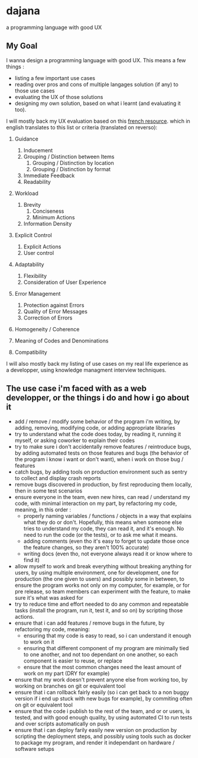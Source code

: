 # dajana
a programming language with good UX


## My Goal
I wanna design a programming language with good UX. This means a few things :
 - listing a few important use cases
 - reading over pros and cons of multiple langages solution (if any) to those use cases
 - evaluating the UX of those solutions
 - designing my own solution, based on what i learnt (and evaluating it too).
 
I will mostly back my UX evaluation based on this [french resource](https://www.usabilis.com/le-guidage-criteres-ergonomiques-de-bastien-et-scapin/#:~:text=Quatre%20sous%2Dcrit%C3%A8res%20participent%20au,d%C3%A9finition%20de%20l'ergonomie).
which in english translates to this list or criteria (translated on reverso):
1. Guidance
   1. Inducement
   2. Grouping / Distinction between Items
      1. Grouping / Distinction by location
      2. Grouping / Distinction by format
   3. Immediate Feedback
   4. Readability

2. Workload
   1. Brevity
      1. Conciseness
      2. Minimum Actions
   2. Information Density

3. Explicit Control
   1. Explicit Actions
   2. User control

4. Adaptability
   1. Flexibility
   2. Consideration of User Experience

5. Error Management
   1. Protection against Errors
   2. Quality of Error Messages
   3. Correction of Errors

6. Homogeneity / Coherence

7. Meaning of Codes and Denominations

8. Compatibility


I will also mostly back my listing of use cases on my real life experience as a developper, using knowledge managment interview techniques.


## The use case i'm faced with as a web developper, or the things i do and how i go about it

 - add / remove / modify some behavior of the program i'm writing, by adding, removing, modifying code, or adding appropriate libraries
 - try to understand what the code does today, by reading it, running it myself, or asking coworker to explain their codes
 - try to make sure i don't accidentally remove features / reintroduce bugs, by adding automated tests on those features and bugs (the behavior of the program i know i want or don't want), when i work on those bug / features
 - catch bugs, by adding tools on production environment such as sentry to collect and display crash reports
 - remove bugs discovered in production, by first reproducing them locally, then in some test scenarios
 - ensure everyone in the team, even new hires, can read / understand my code, with minimal interaction on my part, by refactoring my code, meaning, in this order :
   - properly naming variables / functions / objects in a way that explains what they do or don't. Hopefully, this means when someone else tries to understand my code, they can read it, and it's enough. No need to run the code (or the tests), or to ask me what it means.
   - adding comments (even tho it's easy to forget to update those once the feature changes, so they aren't 100% accurate)
   - writing docs (even tho, not everyone always read it or know where to find it)
 - allow myself to work and break everything without breaking anything for users, by using multiple environment, one for development, one for production (the one given to users) and possibly some in between, to ensure the program works not only on my computer, for example, or for pre release, so team members can experiment with the feature, to make sure it's what was asked for
 - try to reduce time and effort needed to do any common and repeatable tasks (install the program, run it, test it, and so on) by scripting those actions.
 - ensure that i can add features / remove bugs in the future, by refactoring my code, meaning:
   - ensuring that my code is easy to read, so i can understand it enough to work on it
   - ensuring that different component of my program are minimally tied to one another, and not too dependant on one another, so each component is easier to reuse, or replace
   - ensure that the most common changes need the least amount of work on my part (DRY for example)
 - ensure that my work doesn't prevent anyone else from working too, by working on branches on git or equivalent tool
 - ensure that i can rollback fairly easily (so i can get back to a non buggy version if i end up stuck with new bugs for example), by commiting often on git or equivalent tool
 - ensure that the code i publish to the rest of the team, and or or users, is tested, and with good enough quality, by using automated CI to run tests and over scripts automatically on push
 - ensure that i can deploy farily easily new version on production by scripting the deployment steps, and possibly using tools such as docker to package my program, and render it independant on hardware / software setups
